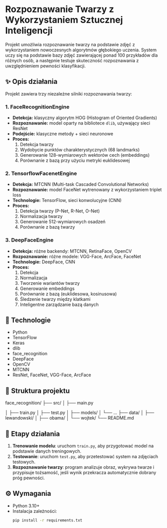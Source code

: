 # Rozpoznawanie Twarzy z Wykorzystaniem Sztucznej Inteligencji

Projekt umożliwia rozpoznawanie twarzy na podstawie zdjęć z wykorzystaniem nowoczesnych algorytmów głębokiego uczenia. System uczy się na podstawie bazy zdjęć zawierającej ponad 100 przykładów dla różnych osób, a następnie testuje skuteczność rozpoznawania z uwzględnieniem pewności klasyfikacji.

## ✨ Opis działania

Projekt zawiera trzy niezależne silniki rozpoznawania twarzy:

### 1. FaceRecognitionEngine
- **Detekcja:** klasyczny algorytm HOG (Histogram of Oriented Gradients)
- **Rozpoznawanie:** model oparty na bibliotece `dlib`, używający sieci ResNet
- **Podejście:** klasyczne metody + sieci neuronowe
- **Proces:**
  1. Detekcja twarzy
  2. Wydobycie punktów charakterystycznych (68 landmarks)
  3. Generowanie 128-wymiarowych wektorów cech (embeddings)
  4. Porównanie z bazą przy użyciu metryki euklidesowej

### 2. TensorflowFacenetEngine
- **Detekcja:** MTCNN (Multi-task Cascaded Convolutional Networks)
- **Rozpoznawanie:** model FaceNet wytrenowany z wykorzystaniem triplet loss
- **Technologie:** TensorFlow, sieci konwolucyjne (CNN)
- **Proces:**
  1. Detekcja twarzy (P-Net, R-Net, O-Net)
  2. Normalizacja twarzy
  3. Generowanie 512-wymiarowych osadzeń
  4. Porównanie z bazą twarzy

### 3. DeepFaceEngine
- **Detekcja:** różne backendy: MTCNN, RetinaFace, OpenCV
- **Rozpoznawanie:** różne modele: VGG-Face, ArcFace, FaceNet
- **Technologie:** DeepFace, CNN
- **Proces:**
  1. Detekcja
  2. Normalizacja
  3. Tworzenie wariantów twarzy
  4. Generowanie embeddings
  5. Porównanie z bazą (euklidesowa, kosinusowa)
  6. Śledzenie twarzy między klatkami
  7. Inteligentne zarządzanie bazą danych

## 🧠 Technologie

- Python
- TensorFlow
- Keras
- dlib
- face_recognition
- DeepFace
- OpenCV
- MTCNN
- ResNet, FaceNet, VGG-Face, ArcFace

## 📁 Struktura projektu
face_recognition/
├── src/
│ ├── main.py

│ ├── train.py
│ ├── test.py
│ ├── models/
│ └── ...
├── data/
│ ├── lewandowski/
│ ├── obama/
│ └── wojtek/
└── README.md


## 🧪 Etapy działania

1. **Trenowanie modelu**: uruchom `train.py`, aby przygotować model na podstawie danych treningowych.
2. **Testowanie**: uruchom `test.py`, aby przetestować system na zdjęciach testowych.
3. **Rozpoznawanie twarzy**: program analizuje obraz, wykrywa twarze i przypisuje tożsamość, jeśli wynik przekracza automatycznie dobrany próg pewności.

## ⚙️ Wymagania

- Python 3.10+
- Instalacja zależności:
  ```bash
  pip install -r requirements.txt
